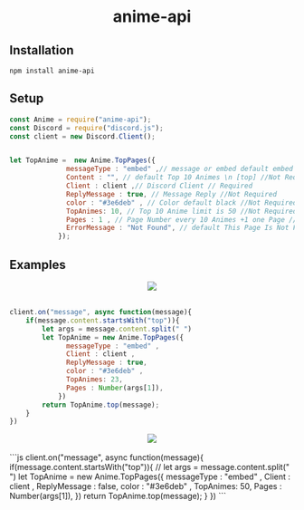 <div align="center">
  <h1>anime-api</h1>
</div>

## Installation

```npm
npm install anime-api
```

## Setup 
```js
const Anime = require("anime-api");
const Discord = require("discord.js");
const client = new Discord.Client();


let TopAnime =  new Anime.TopPages({
              messageType : "embed" ,// message or embed default embed //Not Required
              Content : "", // default Top 10 Animes \n [top] //Not Required
              Client : client ,// Discord Client // Required
              ReplyMessage : true, // Message Reply //Not Required
              color : "#3e6deb" , // Color default black //Not Required
              TopAnimes: 10, // Top 10 Anime limit is 50 //Not Required
              Pages : 1 , // Page Number every 10 Animes +1 one Page //Not Required
              ErrorMessage : "Not Found", // default This Page Is Not Found 🙂//Not Required
            });
```

## Examples 

<div align="center">
  <img src="https://cdn.discordapp.com/attachments/863796420996890645/863802146645868544/Screenshot_31.png">
  <br> <br>
</div>

```js
client.on("message", async function(message){
    if(message.content.startsWith("top")){ 
        let args = message.content.split(" ")
        let TopAnime = new Anime.TopPages({
              messageType : "embed" ,
              Client : client ,
              ReplyMessage : true, 
              color : "#3e6deb" , 
              TopAnimes: 23, 
              Pages : Number(args[1]),
            })
        return TopAnime.top(message);
    }
})
```

<div align="center">
  <img src="https://cdn.discordapp.com/attachments/863796420996890645/863802878220566538/unknown.png">
  <br> <br>
</div>
```js
client.on("message", async function(message){
    if(message.content.startsWith("top")){ //
        let args = message.content.split(" ")
        let TopAnime = new Anime.TopPages({
              messageType : "embed" ,
              Client : client ,
              ReplyMessage : false, 
              color : "#3e6deb" , 
              TopAnimes: 50, 
              Pages : Number(args[1]),
            })
        return TopAnime.top(message);
    }
})
```
